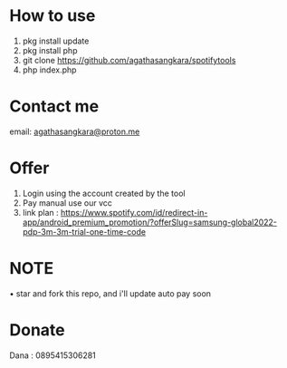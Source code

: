 # How to use

1. pkg install update
2. pkg install php
3. git clone https://github.com/agathasangkara/spotifytools
4. php index.php

# 


# Contact me
email: agathasangkara@proton.me

# Offer

1. Login using the account created by the tool
2. Pay manual use our vcc
3. link plan : https://www.spotify.com/id/redirect-in-app/android_premium_promotion/?offerSlug=samsung-global2022-pdp-3m-3m-trial-one-time-code

# NOTE

• star and fork this repo, and i'll update auto pay soon

# Donate

Dana : 0895415306281
